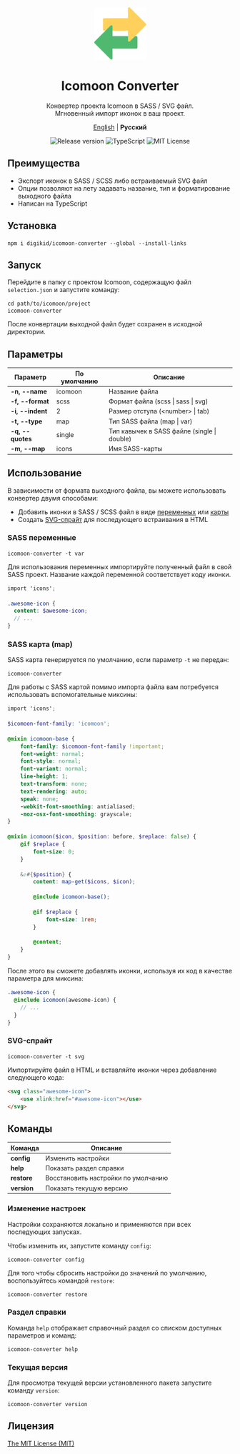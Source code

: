 <div align="center">
  <img alt="Icomoon Converter" src="https://github.com/digikid/icomoon-converter/raw/main/logo.svg" height="117" />
  <h1>Icomoon Converter</h1>
  <p>Конвертер проекта Icomoon в SASS / SVG файл.<br>Мгновенный импорт иконок в ваш проект.</p>
  <p>
    <a href="https://github.com/digikid/icomoon-converter/blob/main/README.md">English</a> | <b>Русский</b></p>
  <img src="https://img.shields.io/github/release/digikid/icomoon-converter.svg?style=flat-square&logo=appveyor" alt="Release version">
  <img src="https://img.shields.io/github/languages/top/digikid/icomoon-converter.svg?style=flat-square&logo=appveyor" alt="TypeScript">
  <img src="https://img.shields.io/github/license/digikid/icomoon-converter.svg?style=flat-square&logo=appveyor" alt="MIT License">
</div>

## Преимущества

- Экспорт иконок в SASS / SCSS либо встраиваемый SVG файл
- Опции позволяют на лету задавать название, тип и форматирование выходного файла
- Написан на TypeScript

## Установка

```shell
npm i digikid/icomoon-converter --global --install-links
```

## Запуск

Перейдите в папку с проектом Icomoon, содержащую файл `selection.json` и запустите команду:

```shell
cd path/to/icomoon/project
icomoon-converter
```

После конвертации выходной файл будет сохранен в исходной директории.

## Параметры

| Параметр            | По умолчанию | Описание                                        |
|---------------------|--------------|-------------------------------------------------|
| <b>-n, --name</b>   | icomoon      | Название файла                                  |
| <b>-f, --format</b> | scss         | Формат файла (scss &#124; sass &#124; svg)      |
| <b>-i, --indent</b> | 2            | Размер отступа (&#60;number&#62; &#124; tab)    |
| <b>-t, --type</b>   | map          | Тип SASS файла (map &#124; var)                 |
| <b>-q, --quotes</b> | single       | Тип кавычек в SASS файле (single &#124; double) |
| <b>-m, --map</b>    | icons        | Имя SASS-карты                                  |

## Использование

В зависимости от формата выходного файла, вы можете использовать конвертер двумя способами:

- Добавить иконки в SASS / SCSS файл в виде [переменных](https://sass-lang.com/documentation/variables) или [карты](https://sass-lang.com/documentation/values/maps)
- Создать [SVG-спрайт](https://css-tricks.com/svg-sprites-use-better-icon-fonts/) для последующего встраивания в HTML

### SASS переменные

```shell
icomoon-converter -t var
```

Для использования переменных импортируйте полученный файл в свой SASS проект. Название каждой переменной соответствует коду иконки.

```scss
import 'icons';

.awesome-icon {
  content: $awesome-icon;
  // ...
}
```

### SASS карта (map)

SASS карта генерируется по умолчанию, если параметр `-t` не передан:

```shell
icomoon-converter
```

Для работы с SASS картой помимо импорта файла вам потребуется использовать вспомогательные миксины:

```scss
import 'icons';

$icomoon-font-family: 'icomoon';

@mixin icomoon-base {
    font-family: $icomoon-font-family !important;
    font-weight: normal;
    font-style: normal;
    font-variant: normal;
    line-height: 1;
    text-transform: none;
    text-rendering: auto;
    speak: none;
    -webkit-font-smoothing: antialiased;
    -moz-osx-font-smoothing: grayscale;
}

@mixin icomoon($icon, $position: before, $replace: false) {
    @if $replace {
        font-size: 0;
    }

    &:#{$position} {
        content: map-get($icons, $icon);

        @include icomoon-base();

        @if $replace {
            font-size: 1rem;
        }

        @content;
    }
}
```

После этого вы сможете добавлять иконки, используя их код в качестве параметра для миксина:

```scss
.awesome-icon {
  @include icomoon(awesome-icon) {
    // ...
  }
}
```

### SVG-спрайт

```shell
icomoon-converter -t svg
```

Импортируйте файл в HTML и вставляйте иконки через добавление следующего кода:

```html
<svg class="awesome-icon">
    <use xlink:href="#awesome-icon"></use>
</svg>
```

## Команды

| Команда        | Описание                            |
|----------------|-------------------------------------|
| <b>config</b>  | Изменить настройки                  |
| <b>help</b>    | Показать раздел справки             |
| <b>restore</b> | Восстановить настройки по умолчанию |
| <b>version</b> | Показать текущую версию             |

### Изменение настроек

Настройки сохраняются локально и применяются при всех последующих запусках.

Чтобы изменить их, запустите команду `config`:

```shell
icomoon-converter config
```

Для того чтобы сбросить настройки до значений по умолчанию, воспользуйтесь командой `restore`:

```shell
icomoon-converter restore
```

### Раздел справки

Команда `help` отображает справочный раздел со списком доступных параметров и команд:

```shell
icomoon-converter help
```

### Текущая версия

Для просмотра текущей версии установленного пакета запустите команду `version`:

```shell
icomoon-converter version
```

## Лицензия

[The MIT License (MIT)](LICENSE)

